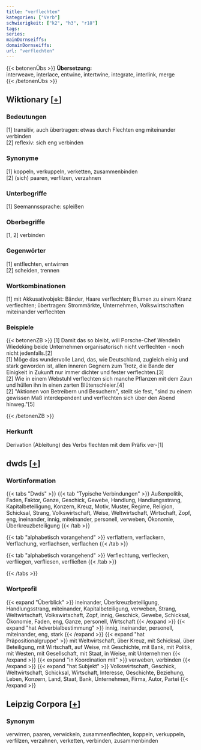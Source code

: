 ```yaml
---
title: "verflechten"
kategorien: ["Verb"]
schwierigkeit: ["k2", "h3", "r18"]
tags:
series:
mainDornseiffs:
domainDornseiffs:
url: "verflechten"
---
```


{{< betonenÜbs >}}
**Übersetzung:**  
interweave, interlace, entwine, intertwine, integrate, interlink, merge  
{{< /betonenÜbs >}}

## Wiktionary [[+](https://de.wiktionary.org/wiki/verflechten)]

### Bedeutungen
[1] transitiv, auch übertragen: etwas durch Flechten eng miteinander verbinden  
[2] reflexiv: sich eng verbinden  

### Synonyme
[1] koppeln, verkuppeln, verketten, zusammenbinden  
[2] (sich) paaren, verfilzen, verzahnen  

### Unterbegriffe
[1] Seemannssprache: spleißen  

### Oberbegriffe
[1, 2] verbinden  

### Gegenwörter
[1] entflechten, entwirren  
[2] scheiden, trennen  

### Wortkombinationen
[1] mit Akkusativobjekt: Bänder, Haare verflechten; Blumen zu einem Kranz verflechten; übertragen: Strommärkte, Unternehmen, Volkswirtschaften miteinander verflechten  

### Beispiele
{{< betonenZB >}}
[1] Damit das so bleibt, will Porsche-Chef Wendelin Wiedeking beide Unternehmen organisatorisch nicht verflechten - noch nicht jedenfalls.[2]  
[1] Möge das wundervolle Land, das, wie Deutschland, zugleich einig und stark geworden ist, allen inneren Gegnern zum Trotz, die Bande der Einigkeit in Zukunft nur immer dichter und fester verflechten.[3]  
[2] Wie in einem Webstuhl verflechten sich manche Pflanzen mit dem Zaun und hüllen ihn in einen zarten Blütenschleier.[4]  
[2] "Aktionen von Betreibern und Besuchern", stellt sie fest, "sind zu einem gewissen Maß interdependent und verflechten sich über den Abend hinweg."[5]  

{{< /betonenZB >}}
### Herkunft
Derivation (Ableitung) des Verbs flechten mit dem Präfix ver-[1]  



## dwds [[+](https://www.dwds.de/wb/verflechten)]

### Wortinformation
{{< tabs "Dwds" >}}
{{< tab "Typische Verbindungen" >}}
Außenpolitik, Faden, Faktor, Ganze, Geschick, Gewebe, Handlung, Handlungsstrang, Kapitalbeteiligung, Konzern, Kreuz, Motiv, Muster, Regime, Religion, Schicksal, Strang, Volkswirtschaft, Weise, Weltwirtschaft, Wirtschaft, Zopf, eng, ineinander, innig, miteinander, personell, verweben, Ökonomie, Überkreuzbeteiligung
{{< /tab >}}

{{< tab "alphabetisch vorangehend" >}}
verflattern, verflackern, Verflachung, verflachsen, verflachen
{{< /tab >}}

{{< tab "alphabetisch vorangehend" >}}
Verflechtung, verflecken, verfliegen, verfliesen, verfließen
{{< /tab >}}

{{< /tabs >}}

### Wortprofil
{{< expand "Überblick" >}} ineinander, Überkreuzbeteiligung, Handlungsstrang, miteinander, Kapitalbeteiligung, verweben, Strang, Weltwirtschaft, Volkswirtschaft, Zopf, innig, Geschick, Gewebe, Schicksal, Ökonomie, Faden, eng, Ganze, personell, Wirtschaft {{< /expand >}}
{{< expand "hat Adverbialbestimmung" >}} innig, ineinander, personell, miteinander, eng, stark {{< /expand >}}
{{< expand "hat Präpositionalgruppe" >}} mit Weltwirtschaft, über Kreuz, mit Schicksal, über Beteiligung, mit Wirtschaft, auf Weise, mit Geschichte, mit Bank, mit Politik, mit Westen, mit Gesellschaft, mit Staat, in Weise, mit Unternehmen {{< /expand >}}
{{< expand "in Koordination mit" >}} verweben, verbinden {{< /expand >}}
{{< expand "hat Subjekt" >}} Volkswirtschaft, Geschick, Weltwirtschaft, Schicksal, Wirtschaft, Interesse, Geschichte, Beziehung, Leben, Konzern, Land, Staat, Bank, Unternehmen, Firma, Autor, Partei {{< /expand >}}

## Leipzig Corpora [[+](https://corpora.uni-leipzig.de/en/res?word=verflechten&corpusId=deu_newscrawl-public_2018)]


### Synonym
verwirren, paaren, verwickeln, zusammenflechten, koppeln, verkuppeln, verfilzen, verzahnen, verketten, verbinden, zusammenbinden

